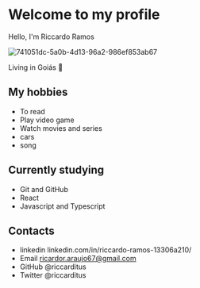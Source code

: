 # Welcome to my profile
Hello, I'm Riccardo Ramos

![741051dc-5a0b-4d13-96a2-986ef853ab67](https://user-images.githubusercontent.com/106710934/202156585-685f6e4c-32a3-4775-b226-518410c9ea4f.jpg)

Living in Goiás 🤠


## My hobbies

- To read
- Play video game
- Watch movies and series
- cars
- song

## Currently studying

- Git and GitHub
- React
- Javascript and Typescript

## Contacts

- linkedin linkedin.com/in/riccardo-ramos-13306a210/
- Email ricardor.araujo67@gmail.com
- GitHub @riccarditus
- Twitter @riccarditus
